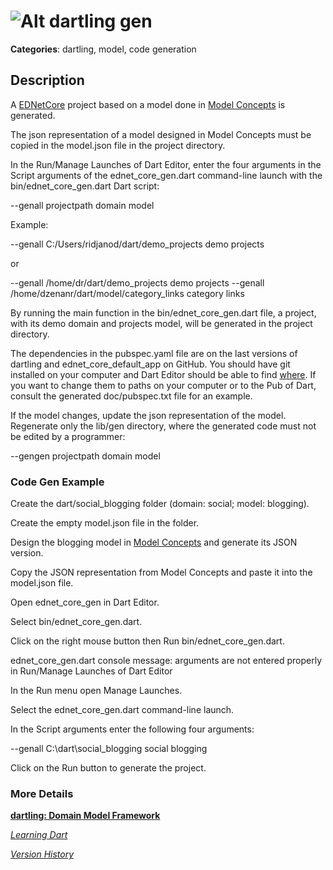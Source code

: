 # ![Alt dartling](https://raw.github.com/dzenanr/dartling/master/resources/dartling.png) **gen**

**Categories**: dartling, model, code generation

## Description

A [EDNetCore](http://pub.dartlang.org/packages/dartling) project based on a model
done in [Model Concepts](https://github.com/dzenanr/model_concepts) is generated.

The json representation of a model designed in Model Concepts must be copied in
the model.json file in the project directory.

In the Run/Manage Launches of Dart Editor, enter the four arguments in the
Script arguments of the ednet_core_gen.dart command-line launch
with the bin/ednet_core_gen.dart Dart script:

--genall projectpath domain model

Example:

--genall C:/Users/ridjanod/dart/demo_projects demo projects

or

--genall /home/dr/dart/demo_projects demo projects
--genall /home/dzenanr/dart/model/category_links category links

By running the main function in the bin/ednet_core_gen.dart file,
a project, with its demo domain and projects model, 
will be generated in the project directory.

The dependencies in the pubspec.yaml file are on the last versions of
dartling and ednet_core_default_app on GitHub.
You should have git installed on your computer and Dart Editor should be
able to find 
[where](https://docs.google.com/document/d/1qFQvvqBkIpvfp3T3vFonRAGb4RLUIFu3w8cxh2j0sVg/edit?usp=sharing).
If you want to change them to paths on your computer or to the Pub of Dart,
consult the generated doc/pubspec.txt file for an example.

If the model changes, update the json representation of the model.
Regenerate only the lib/gen directory, where the generated code must not be
edited by a programmer:

--gengen projectpath domain model

### Code Gen Example

Create the dart/social_blogging folder (domain: social; model: blogging).

Create the empty model.json file in the folder.

Design the blogging model in 
[Model Concepts](https://github.com/dzenanr/model_concepts) 
and generate its JSON version.

Copy the JSON representation from Model Concepts and 
paste it into the model.json file.

Open ednet_core_gen in Dart Editor.

Select bin/ednet_core_gen.dart.

Click on the right mouse button then Run bin/ednet_core_gen.dart.

ednet_core_gen.dart console message:
arguments are not entered properly in Run/Manage Launches of Dart Editor

In the Run menu open Manage Launches.

Select the ednet_core_gen.dart command-line launch.

In the Script arguments enter the following four arguments:

--genall C:\dart\social_blogging social blogging

Click on the Run button to generate the project.

### More Details

[**dartling: Domain Model Framework**](http://goo.gl/Fd08zZ)

[*Learning Dart*](http://www.packtpub.com/learning-dart/book)

[*Version History*](CHANGE_LOG.md)


